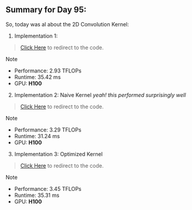 ## Summary for Day 95:

So, today was al about the 2D Convolution Kernel:

1. Implementation 1: 

> [Click Here](./2d_conv_1.cu) to redirect to the code.

> [!note]
> - Performance: $2.93 \text{ TFLOPs}$
> - Runtime: $35.42 \text{ ms}$
> - GPU: **H100**

2. Implementation 2: Naive Kernel *yeah! this performed surprisingly well*

> [Click Here](./2d_conv_2.cu) to redirect to the code.

> [!note]
> - Performance: $3.29 \text{ TFLOPs}$
> - Runtime: $31.24 \text{ ms}$
> - GPU: **H100**

3. Implementation 3: Optimized Kernel

> [Click Here](./2d_conv_3.cu) to redirect to the code.

> [!note]
> - Performance: $3.45 \text{ TFLOPs}$
> - Runtime: $35.31 \text{ ms}$
> - GPU: **H100**